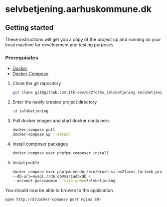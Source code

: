 # selvbetjening.aarhuskommune.dk

## Getting started

These instructions will get you a copy of the project up and running on your local machine for development and testing purposes.

### Prerequisites

* [Docker](https://www.docker.com/)
* [Docker Compose](https://docs.docker.com/compose/)

1. Clone the git repository
   ```sh
   git clone git@github.com:itk-dev/os2forms_selvbetjening selvbetjening
   ```

2. Enter the newly created project directory
   ```sh
   cd selvbetjening
   ```

3. Pull docker images and start docker containers
   ```sh
   docker-compose pull
   docker-compose up --detach

4. Install composer packages
   ```sh
   docker-compose exec phpfpm composer install
   ```

5. Install profile
   ```sh
   docker-compose exec phpfpm vendor/bin/drush si os2forms_forloeb_profile \
   --db-url=mysql://db:db@mariadb/db \
   --account-pass=admin --site-name=Selvbetjening
   ```

You should now be able to browse to the application

```shell
open http://$(docker-compose port nginx 80)
```
